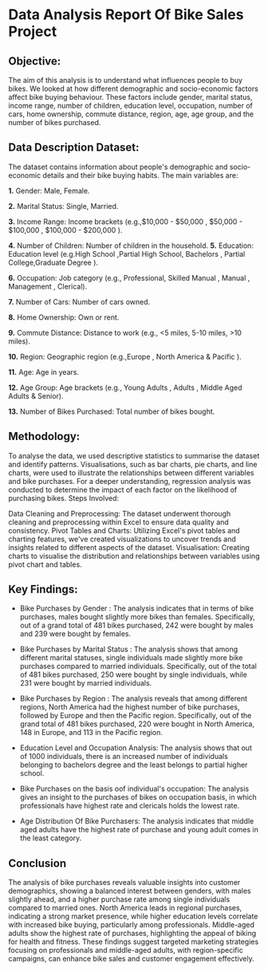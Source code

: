 # Data Analysis Report Of Bike Sales Project

## Objective:
The aim of this analysis is to understand what influences people to buy bikes. We looked at how different demographic and socio-economic factors affect bike buying behaviour. These factors include gender, marital status, income range, number of children, education level, occupation, number of cars, home ownership, commute distance, region, age, age group, and the number of bikes purchased.

## Data Description Dataset:
The dataset contains information about people's demographic and socio-economic details and their bike buying habits. The main variables are:

**1.** Gender: Male, Female.

**2.** Marital Status: Single, Married.

**3.** Income Range: Income brackets (e.g.,$10,000 - $50,000 , $50,000 - $100,000 , $100,000 - $200,000 ).

**4.** Number of Children: Number of children in the household.
**5.** Education: Education level (e.g.High School ,Partial High School, Bachelors , Partial College,Graduate Degree ).

**6.** Occupation: Job category (e.g., Professional, Skilled Manual , Manual , Management , Clerical).

**7.** Number of Cars: Number of cars owned.

**8.** Home Ownership: Own or rent.

**9.** Commute Distance: Distance to work (e.g., <5 miles, 5-10 miles, >10 miles).

**10.** Region: Geographic region (e.g.,Europe , North America & Pacific ).

**11.** Age: Age in years.

**12.** Age Group: Age brackets (e.g., Young Adults , Adults , Middle Aged Adults & Senior).

**13.** Number of Bikes Purchased: Total number of bikes bought.

## Methodology:
To analyse the data, we used descriptive statistics to summarise the dataset and identify patterns. Visualisations, such as bar charts, pie charts, and line charts, were used to illustrate the relationships between different variables and bike purchases. For a deeper understanding, regression analysis was conducted to determine the impact of each factor on the likelihood of purchasing bikes.
Steps Involved:

Data Cleaning and Preprocessing: The dataset underwent thorough cleaning and preprocessing within Excel to ensure data quality and consistency.
Pivot Tables and Charts: Utilizing Excel's pivot tables and charting features, we've created visualizations to uncover trends and insights related to different aspects of the dataset.
Visualisation: Creating charts to visualise the distribution and relationships between variables using pivot chart and tables.

## Key Findings:
* Bike Purchases by Gender : The analysis indicates that in terms of bike purchases, males bought slightly more bikes than females. Specifically, out of a grand total of 481 bikes purchased, 242 were bought by males and 239 were bought by females.

* Bike Purchases by Marital Status : The analysis shows that among different marital statuses, single individuals made slightly more bike purchases compared to married individuals. Specifically, out of the total of 481 bikes purchased, 250 were bought by single individuals, while 231 were bought by married individuals.

* Bike Purchases by Region : The analysis reveals that among different regions, North America had the highest number of bike purchases, followed by Europe and then the Pacific region. Specifically, out of the grand total of 481 bikes purchased, 220 were bought in North America, 148 in Europe, and 113 in the Pacific region.

* Education Level and Occupation Analysis: The analysis shows that out of 1000 individuals, there is an increased number of individuals belonging to bachelors degree and the least belongs to partial higher school.

* Bike Purchases on the basis oof individual's occupation: The analysis gives an insight to the purchases of bikes on occupation basis, in which professionals have highest rate and clericals holds the lowest rate.

* Age Distribution Of Bike Purchasers: The analysis indicates that middle aged adults have the highest rate of purchase and young adult comes in the least category.

## Conclusion
The analysis of bike purchases reveals valuable insights into customer demographics, showing a balanced interest between genders, with males slightly ahead, and a higher purchase rate among single individuals compared to married ones. North America leads in regional purchases, indicating a strong market presence, while higher education levels correlate with increased bike buying, particularly among professionals. Middle-aged adults show the highest rate of purchases, highlighting the appeal of biking for health and fitness. These findings suggest targeted marketing strategies focusing on professionals and middle-aged adults, with region-specific campaigns, can enhance bike sales and customer engagement effectively.









